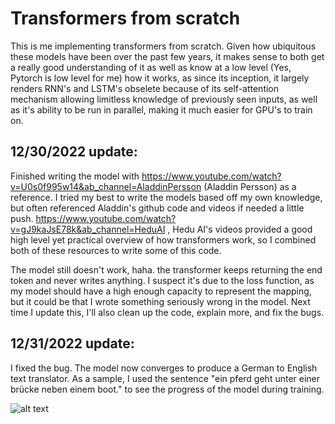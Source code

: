# Transformers from scratch
This is me implementing transformers from scratch. 
Given how ubiquitous these models have been over the past few years, it makes sense to both get a really good understanding of it
as well as know at a low level (Yes, Pytorch is low level for me) how it works, as since its inception, it largely renders RNN's and
LSTM's obselete because of its self-attention mechanism allowing limitless knowledge of previously seen inputs, as well as it's ability to be run in parallel, making it much easier for GPU's to train on.

## 12/30/2022 update:
Finished writing the model with https://www.youtube.com/watch?v=U0s0f995w14&ab_channel=AladdinPersson (Aladdin Persson) as a reference. I tried my best
to write the models based off my own knowledge, but often referenced Aladdin's github code and videos if needed a little push. https://www.youtube.com/watch?v=gJ9kaJsE78k&ab_channel=HeduAI , Hedu AI's videos provided a good high level yet practical overview of how transformers work, so I combined both of these
resources to write some of this code.

The model still doesn't work, haha. the transformer keeps returning the end token and never writes anything. I suspect it's due to the loss function, as
my model should have a high enough capacity to represent the mapping, but it could be that I wrote something seriously wrong in the model. Next time I
update this, I'll also clean up the code, explain more, and fix the bugs.

## 12/31/2022 update:
I fixed the bug. The model now converges to produce a German to English text translator. As a sample, I used the sentence "ein pferd geht unter einer brücke neben einem boot." to see the progress of the model during training. 

![alt text](https://www.github.com/alskaf1293/transformers/tree/master/images/translateSentence.PNG?raw=true)

